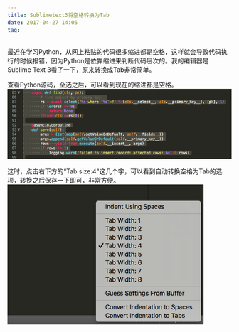 ```yaml
---
title: Sublimetext3将空格转换为Tab
date: 2017-04-27 14:06
tag: 
---
```


最近在学习Python，从网上粘贴的代码很多缩进都是空格，这样就会导致代码执行的时候报错，因为Python是依靠缩进来判断代码层次的。我的编辑器是Sublime Text 3看了一下，原来转换成Tab非常简单。

查看Python源码，全选之后，可以看到现在的缩进都是空格。
![](./20170427-convert-space-to-tab/39469-20170427140357444-2124155739.png)

这时，点击右下方的“Tab size:4"这几个字，可以看到自动转换空格为Tab的选项，转换之后保存一下即可，非常方便。
![](./20170427-convert-space-to-tab/39469-20170427140514631-1379411457.png)












